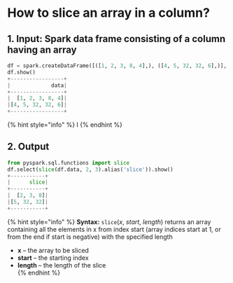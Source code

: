 # How to slice an array in a column?

## 1.  Input:  Spark data frame consisting of a column having an array

```python
df = spark.createDataFrame([([1, 2, 3, 8, 4],), ([4, 5, 32, 32, 6],)], ['data'])
df.show()
+-----------------+
|             data|
+-----------------+
|  [1, 2, 3, 8, 4]|
|[4, 5, 32, 32, 6]|
+-----------------+
```

{% hint style="info" %}
I
{% endhint %}

## 2.  Output

```python
from pyspark.sql.functions import slice
df.select(slice(df.data, 2, 3).alias('slice')).show()
+-----------+
|      slice|
+-----------+
|  [2, 3, 8]|
|[5, 32, 32]|
+-----------+
```

{% hint style="info" %}
**Syntax:**   `slice`\(_x_, _start_, _length_\)                                                                                                                 returns an array containing all the elements in x from index start \(array indices start at 1, or from the end if start is negative\) with the specified length                                                     

* **x** – the array to be sliced
* **start** – the starting index
* **length** – the length of the slice               
{% endhint %}

